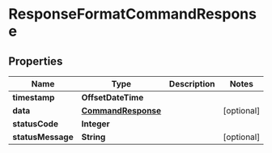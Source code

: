 

# ResponseFormatCommandResponse


## Properties

| Name | Type | Description | Notes |
|------------ | ------------- | ------------- | -------------|
|**timestamp** | **OffsetDateTime** |  |  |
|**data** | [**CommandResponse**](CommandResponse.md) |  |  [optional] |
|**statusCode** | **Integer** |  |  |
|**statusMessage** | **String** |  |  [optional] |




